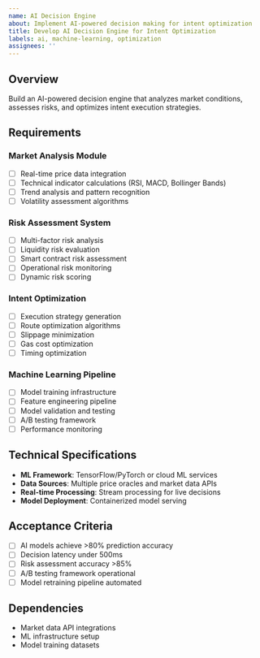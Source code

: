 ```yaml
---
name: AI Decision Engine
about: Implement AI-powered decision making for intent optimization
title: Develop AI Decision Engine for Intent Optimization
labels: ai, machine-learning, optimization
assignees: ''
---
```


## Overview
Build an AI-powered decision engine that analyzes market conditions, assesses risks, and optimizes intent execution strategies.

## Requirements

### Market Analysis Module
- [ ] Real-time price data integration
- [ ] Technical indicator calculations (RSI, MACD, Bollinger Bands)
- [ ] Trend analysis and pattern recognition
- [ ] Volatility assessment algorithms

### Risk Assessment System
- [ ] Multi-factor risk analysis
- [ ] Liquidity risk evaluation
- [ ] Smart contract risk assessment
- [ ] Operational risk monitoring
- [ ] Dynamic risk scoring

### Intent Optimization
- [ ] Execution strategy generation
- [ ] Route optimization algorithms
- [ ] Slippage minimization
- [ ] Gas cost optimization
- [ ] Timing optimization

### Machine Learning Pipeline
- [ ] Model training infrastructure
- [ ] Feature engineering pipeline
- [ ] Model validation and testing
- [ ] A/B testing framework
- [ ] Performance monitoring

## Technical Specifications
- **ML Framework**: TensorFlow/PyTorch or cloud ML services
- **Data Sources**: Multiple price oracles and market data APIs
- **Real-time Processing**: Stream processing for live decisions
- **Model Deployment**: Containerized model serving

## Acceptance Criteria
- [ ] AI models achieve >80% prediction accuracy
- [ ] Decision latency under 500ms
- [ ] Risk assessment accuracy >85%
- [ ] A/B testing framework operational
- [ ] Model retraining pipeline automated

## Dependencies
- Market data API integrations
- ML infrastructure setup
- Model training datasets
